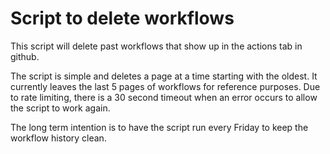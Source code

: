 # Script to delete workflows

This script will delete past workflows that show up in the actions tab in github.

The script is simple and deletes a page at a time starting with the oldest. It currently leaves the last 5 pages of workflows for reference purposes. Due to rate limiting, there is a 30 second timeout when an error occurs to allow the script to work again. 

The long term intention is to have the script run every Friday to keep the workflow history clean.
